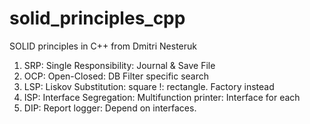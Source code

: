 # solid_principles_cpp
SOLID principles in C++ from Dmitri Nesteruk


1. SRP: Single Responsibility: Journal & Save File
2. OCP: Open-Closed: DB Filter specific search
3. LSP: Liskov Substitution: square !: rectangle. Factory instead
4. ISP: Interface Segregation: Multifunction printer: Interface for each 
5. DIP: Report logger: Depend on interfaces.